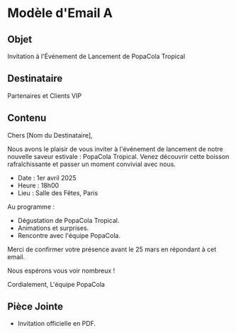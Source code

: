# Modèle d'Email A

## Objet
Invitation à l'Événement de Lancement de PopaCola Tropical

## Destinataire
Partenaires et Clients VIP

## Contenu

Chers [Nom du Destinataire],

Nous avons le plaisir de vous inviter à l'événement de lancement de notre nouvelle saveur estivale : PopaCola Tropical. Venez découvrir cette boisson rafraîchissante et passer un moment convivial avec nous.

- Date : 1er avril 2025
- Heure : 18h00
- Lieu : Salle des Fêtes, Paris

Au programme :
- Dégustation de PopaCola Tropical.
- Animations et surprises.
- Rencontre avec l'équipe PopaCola.

Merci de confirmer votre présence avant le 25 mars en répondant à cet email.

Nous espérons vous voir nombreux !

Cordialement,
L'équipe PopaCola

## Pièce Jointe
- Invitation officielle en PDF.
